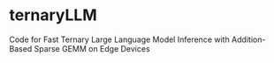 # ternaryLLM
Code for Fast Ternary Large Language Model Inference with Addition-Based Sparse GEMM on Edge Devices
